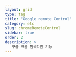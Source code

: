 ```yaml
---
layout: grid
type: tag
title: "Google remote Control"
category: etc
slug: chromeRemoteControl
sidebar: true
order: 2
description: >
   구글 크롬 원격지원 기능 
---
```

